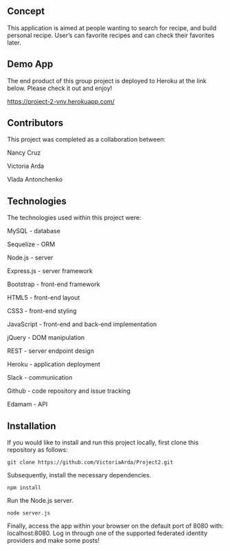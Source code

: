 ## Concept
This application is aimed at people wanting to search for recipe, and build personal recipe. User’s can favorite  recipes and can check their favorites later. 

## Demo App
The end product of this group project is deployed to Heroku at the link below. Please check it out and enjoy!

https://project-2-vnv.herokuapp.com/

## Contributors
This project was completed as a collaboration between:

Nancy Cruz

Victoria Arda

Vlada Antonchenko

## Technologies

The technologies used within this project were:

MySQL - database

Sequelize - ORM

Node.js - server

Express.js - server framework

Bootstrap - front-end framework

HTML5 - front-end layout

CSS3 - front-end styling

JavaScript - front-end and back-end implementation

jQuery - DOM manipulation

REST - server endpoint design

Heroku - application deployment

Slack - communication

Github - code repository and issue tracking

Edamam - API

## Installation
If you would like to install and run this project locally, first clone this repository as follows:

`git clone https://github.com/VictoriaArda/Project2.git`

Subsequently, install the necessary dependencies.

`npm install`

Run the Node.js server.

`node server.js`

Finally, access the app within your browser on the default port of 8080 with: localhost:8080. Log in through one of the supported federated identity providers and make some posts!

